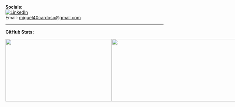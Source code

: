 **Socials:**  
[![LinkedIn](https://img.shields.io/badge/LinkedIn-0077B5?style=for-the-badge&logo=linkedin&logoColor=white)](https://www.linkedin.com/in/MiguelCardoso19)
<br>
Email: miguel40cardoso@gmail.com

---
                
**GitHub Stats:**
<div style="display: flex;">
  <img src="https://github-readme-stats.vercel.app/api/top-langs/?username=miguelcardoso19&theme=react&hide_border=true&include_all_commits=false&count_private=true&layout=compact" width="340" height="200" />
  <img src="https://github-readme-streak-stats.herokuapp.com/?user=miguelcardoso19&theme=react&hide_border=true" width="400" height="200" />
</div>
